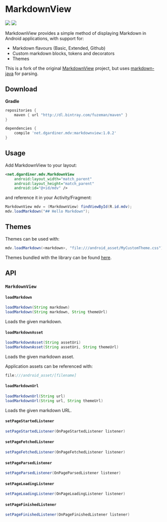 # MarkdownView

[![][badge-bintray]][badge-bintray-href] [![][badge-license]](LICENSE.md)

MarkdownView provides a simple method of displaying Markdown in Android applications, with support for:

 - Markdown flavours (Basic, Extended, Github)
 - Custom markdown blocks, tokens and decorators
 - Themes

This is a fork of the original [MarkdownView](https://github.com/falnatsheh/MarkdownView) project, but uses [markdown-java](https://github.com/fuzeman/markdown-java) for parsing.

## Download

**Gradle**
```gradle
repositories {
    maven { url "http://dl.bintray.com/fuzeman/maven" }
}

dependencies { 
    compile 'net.dgardiner.mdv:markdownview:1.0.2'
}
```

## Usage

Add MarkdownView to your layout:

```xml
<net.dgardiner.mdv.MarkdownView
    android:layout_width="match_parent"
    android:layout_height="match_parent"
    android:id="@+id/mdv" />
```

and reference it in your Activity/Fragment:

```java
MarkdownView mdv = (MarkdownView) findViewById(R.id.mdv);
mdv.loadMarkdown("## Hello Markdown"); 
```

## Themes

Themes can be used with:
```java
mdv.loadMarkdown(<markdown>, "file:///android_asset/MyCustomTheme.css");
```

Themes bundled with the library can be found [here](https://github.com/fuzeman/MarkdownView/tree/master/app/src/main/assets/markdown_css_themes).

## API

### `MarkdownView`

#### `loadMarkdown`

```java
loadMarkdown(String markdown)
loadMarkdown(String markdown, String themeUrl)
```

Loads the given markdown.

#### `loadMarkdownAsset`

```java
loadMarkdownAsset(String assetUri)
loadMarkdownAsset(String assetUri, String themeUrl)
```

Loads the given markdown asset.

Application assets can be referenced with:
```java
file:///android_asset/[filename]
```

#### `loadMarkdownUrl`
 
```java
loadMarkdownUrl(String url)
loadMarkdownUrl(String url, String themeUrl)
```

Loads the given markdown URL.

#### `setPageStartedListener`

```java
setPageStartedListener(OnPageStartedListener listener)
```

#### `setPageFetchedListener`

```java
setPageFetchedListener(OnPageFetchedListener listener)
```

#### `setPageParsedListener`

```java
setPageParsedListener(OnPageParsedListener listener)
```

#### `setPageLoadingListener`

```java
setPageLoadingListener(OnPageLoadingListener listener)
```

#### `setPageFinishedListener`

```java
setPageFinishedListener(OnPageFinishedListener listener)
```


[badge-bintray]: https://img.shields.io/bintray/v/fuzeman/maven/MarkdownView.svg?maxAge=2592000
[badge-bintray-href]: https://bintray.com/fuzeman/maven/MarkdownView
[badge-license]: https://img.shields.io/badge/license-Apache%202.0-brightgreen.svg?style=flat-square